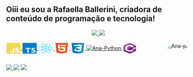 
## Oiii eu sou a Rafaella Ballerini, criadora de conteúdo de programação e tecnologia!
<div align="center">
  <a href="https://github.com/rafaballerini">
  <img height="180em" src="https://github-readme-stats.vercel.app/api?username=AnaLuizaRChiamenti&show_icons=true&theme=dracula"/>
  <img height="180em" src="https://github-readme-stats.vercel.app/api/top-langs/?username=AnaLuizaRChiamenti&layout=compact&langs_count=7&theme=dracula"/>
</div>
<div style="display: inline_block"><br>
  <img align="center" alt="Ana-Js" height="30" width="40" src="https://raw.githubusercontent.com/devicons/devicon/master/icons/javascript/javascript-plain.svg">
  <img align="center" alt="Ana-Ts" height="30" width="40" src="https://raw.githubusercontent.com/devicons/devicon/master/icons/typescript/typescript-plain.svg">
  <img align="center" alt="Ana-React" height="30" width="40" src="https://raw.githubusercontent.com/devicons/devicon/master/icons/react/react-original.svg">
  <img align="center" alt="Ana-HTML" height="30" width="40" src="https://raw.githubusercontent.com/devicons/devicon/master/icons/html5/html5-original.svg">
  <img align="center" alt="Ana-CSS" height="30" width="40" src="https://raw.githubusercontent.com/devicons/devicon/master/icons/css3/css3-original.svg">
  <img align="center" alt="Ana-Python" height="30" width="40" src="https://pt.wikipedia.org/wiki/Ficheiro:Java_programming_language_logo.svg">
  <img align="center" alt="Ana-Csharp" height="30" width="40" src="https://raw.githubusercontent.com/devicons/devicon/master/icons/csharp/csharp-original.svg">
  <img align="right" alt="Ana-pic" height="150" style="border-radius:50px;" src="https://media.discordapp.net/attachments/639956127056134178/890373478988013628/Publicacoes_Instagram_1_1.png?width=676&height=676">
</div>
  
  ##
 
<div> 
  <a href="https://www.instagram.com/ana.chiamenti/" target="_blank"><img src="https://img.shields.io/badge/-Instagram-%23E4405F?style=for-the-badge&logo=instagram&logoColor=white" target="_blank"</a>
  <a href = "mailto:analuizarodrigueschiamenti@gmail.com"><img src="https://img.shields.io/badge/-Gmail-%23333?style=for-the-badge&logo=gmail&logoColor=white" target="_blank"></a>
  <a href="https://www.linkedin.com/in/analuiza-rodrigueschiamenti/" target="_blank"><img src="https://img.shields.io/badge/-LinkedIn-%230077B5?style=for-the-badge&logo=linkedin&logoColor=white" target="_blank"></a> 
  
</div>
